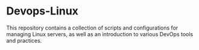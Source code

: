# Devops-Linux

This repository contains a collection of scripts and configurations for managing Linux servers, as well as an introduction to various DevOps tools and practices.

